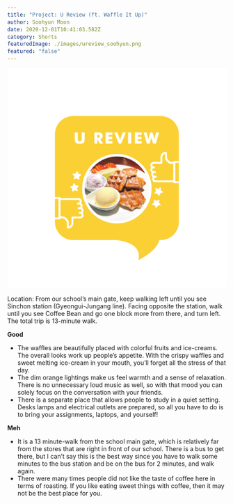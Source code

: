 ```yaml
---
title: "Project: U Review (ft. Waffle It Up)"
author: Soohyun Moon
date: 2020-12-01T10:41:03.582Z
category: Shorts
featuredImage: ./images/ureview_soohyun.png
featured: "false"
---
```

![](images/ureview_soohyun.png)

Location: From our school’s main gate, keep walking left until you see Sinchon station (Gyeongui-Jungang line). Facing opposite the station, walk until you see Coffee Bean and go one block more from there, and turn left. The total trip is 13-minute walk.

**Good**

* The waffles are beautifully placed with colorful fruits and ice-creams. The overall looks work up people’s appetite. With the crispy waffles and sweet melting ice-cream in your mouth, you’ll forget all the stress of that day.
* The dim orange lightings make us feel warmth and a sense of relaxation. There is no unnecessary loud music as well, so with that mood you can solely focus on the conversation with your friends.
* There is a separate place that allows people to study in a quiet setting. Desks lamps and electrical outlets are prepared, so all you have to do is to bring your assignments, laptops, and yourself!

**Meh**

* It is a 13 minute-walk from the school main gate, which is relatively far from the stores that are right in front of our school. There is a bus to get there, but I can’t say this is the best way since you have to walk some minutes to the bus station and be on the bus for 2 minutes, and walk again.
* There were many times people did not like the taste of coffee here in terms of roasting. If you like eating sweet things with coffee, then it may not be the best place for you.